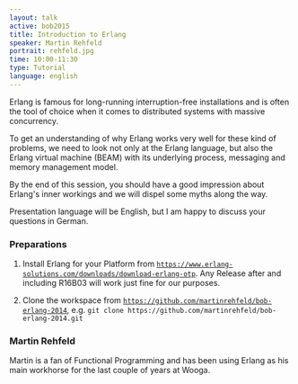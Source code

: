 ```yaml
---
layout: talk
active: bob2015
title: Introduction to Erlang
speaker: Martin Rehfeld
portrait: rehfeld.jpg
time: 10:00-11:30
type: Tutorial
language: english
---
```


Erlang is famous for long-running interruption-free installations and
is often the tool of choice when it comes to distributed systems with
massive concurrency.

To get an understanding of why Erlang works very well for these kind
of problems, we need to look not only at the Erlang language, but
also the Erlang virtual machine (BEAM) with its underlying process,
messaging and memory management model.

By the end of this session, you should have a good impression about
Erlang's inner workings and we will dispel some myths along the way.

Presentation language will be English, but I am happy to discuss your
questions in German.

### Preparations

1. Install Erlang for your Platform from [`https://www.erlang-solutions.com/downloads/download-erlang-otp`](https://www.erlang-solutions.com/downloads/download-erlang-otp).
   Any Release after and including R16B03 will work just fine for our purposes.

2. Clone the workspace from [`https://github.com/martinrehfeld/bob-erlang-2014`](https://github.com/martinrehfeld/bob-erlang-2014), e.g.
   `git clone https://github.com/martinrehfeld/bob-erlang-2014.git`

### Martin Rehfeld

Martin is a fan of Functional Programming and has been using Erlang
as his main workhorse for the last couple of years at Wooga.


